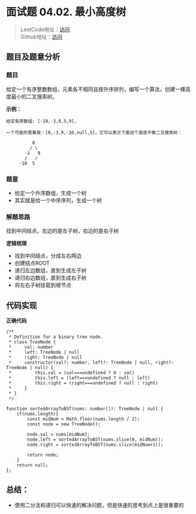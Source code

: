 # 面试题 04.02. 最小高度树
> LeetCode地址：[访问](https://leetcode-cn.com/problems/minimum-height-tree-lcci/) <br/>
> Github地址：[访问](/)

## 题目及题意分析

### 题目
给定一个有序整数数组，元素各不相同且按升序排列，编写一个算法，创建一棵高度最小的二叉搜索树。

**示例：**

```
给定有序数组: [-10,-3,0,5,9],

一个可能的答案是：[0,-3,9,-10,null,5]，它可以表示下面这个高度平衡二叉搜索树：

          0 
         / \ 
       -3   9 
       /   / 
     -10  5 

```

### 题意

- 给定一个升序数组，生成一个树
- 其实就是给一个中序序列，生成一个树


### 解题思路

找到中间结点，左边的是左子树，右边的是右子树

**逻辑梳理**

- 找到中间结点，分成左右两边
- 创建结点ROOT
- 递归左边数组，直到生成左子树
- 递归右边数组，直到生成右子树
- 将左右子树挂载到根节点

## 代码实现


**正确代码**

```
/**
 * Definition for a binary tree node.
 * class TreeNode {
 *     val: number
 *     left: TreeNode | null
 *     right: TreeNode | null
 *     constructor(val?: number, left?: TreeNode | null, right?: TreeNode | null) {
 *         this.val = (val===undefined ? 0 : val)
 *         this.left = (left===undefined ? null : left)
 *         this.right = (right===undefined ? null : right)
 *     }
 * }
 */

function sortedArrayToBST(nums: number[]): TreeNode | null {
    if(nums.length){
        const midNum = Math.floor(nums.length / 2);
        const node = new TreeNode();

        node.val = nums[midNum];
        node.left = sortedArrayToBST(nums.slice(0, midNum));
        node.right = sortedArrayToBST(nums.slice(midNum+1));

        return node;
    }
    return null;
};
```
## 总结：
- 使用二分法和递归可以快速的解决问题，但是快速的思考到点上是很重要的